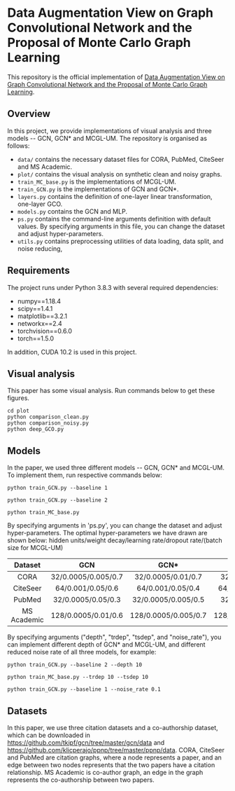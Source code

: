 # Data Augmentation View on Graph Convolutional Network and the Proposal of Monte Carlo Graph Learning

This repository is the official implementation of [Data Augmentation View on Graph Convolutional Network and the Proposal of Monte Carlo Graph Learning](url_arxiv).

## Overview

In this project, we provide implementations of visual analysis and three models -- GCN, GCN* and MCGL-UM. The repository is organised as follows:

- `data/` contains the necessary dataset files for CORA, PubMed, CiteSeer and MS Academic.
- `plot/` contains the visual analysis on synthetic clean and noisy graphs.
- `train_MC_base.py` is the implementations of MCGL-UM.
- `train_GCN.py` is the implementations of GCN and GCN*.
- `layers.py` contains the definition of one-layer linear transformation, one-layer GCO.
- `models.py` contains the GCN and MLP.
- `ps.py` contains the command-line arguments definition with default values. By specifying arguments in this file, you can change the dataset and adjust hyper-parameters.
- `utils.py` contains preprocessing utilities of data loading, data split, and noise reducing, 


## Requirements

The project runs under Python 3.8.3 with several required dependencies:

* numpy==1.18.4
* scipy==1.4.1
* matplotlib==3.2.1
* networkx==2.4
* torchvision==0.6.0
* torch==1.5.0

In addition, CUDA 10.2 is used in this project.

## Visual analysis

This paper has some visual analysis. Run commands below to get these figures. 

```visual
cd plot
python comparison_clean.py
python comparison_noisy.py
python deep_GCO.py
```

## Models

In the paper, we used three different models -- GCN, GCN* and MCGL-UM. To implement them, run respective commands below:

```train models
python train_GCN.py --baseline 1

python train_GCN.py --baseline 2

python train_MC_base.py
```

By specifying arguments in 'ps.py', you can change the dataset and adjust hyper-parameters.
The optimal hyper-parameters we have drawn are shown below: hidden units/weight decay/learning rate/dropout rate/(batch size for MCGL-UM)


Dataset | GCN | GCN* | MCGL-UM
:-: | :-: | :-: | :-:
CORA | 32/0.0005/0.005/0.7 | 32/0.0005/0.01/0.7 | 32/0.001/0.005/0.5/50
CiteSeer | 64/0.001/0.05/0.6 | 64/0.001/0.05/0.4 | 64/0.001/0.005/0.3/200
PubMed | 32/0.0005/0.05/0.3 | 32/0.0005/0.005/0.5 | 32/0.001/0.005/0.5/50
MS Academic | 128/0.0005/0.01/0.6 | 128/0.0005/0.005/0.7 | 128/0.0001/0.005/0.5/200

By specifying arguments ("depth", "trdep", "tsdep", and "noise_rate"), you can implement different depth of GCN* and MCGL-UM, and different reduced noise rate of all three models, for example:

```train depth and nr
python train_GCN.py --baseline 2 --depth 10

python train_MC_base.py --trdep 10 --tsdep 10

python train_GCN.py --baseline 1 --noise_rate 0.1
```

## Datasets

In this paper, we use three citation datasets and a co-authorship dataset, 
which can be downloaded in https://github.com/tkipf/gcn/tree/master/gcn/data and https://github.com/klicperajo/ppnp/tree/master/ppnp/data. 
CORA, CiteSeer and PubMed are citation graphs, where a node represents a paper, and an edge between two nodes represents that the two papers have a citation relationship.
MS Academic is co-author graph, an edge in the graph represents the co-authorship between two papers.
